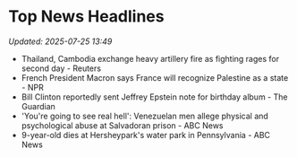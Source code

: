 # Top News Headlines

_Updated: 2025-07-25 13:49_

- Thailand, Cambodia exchange heavy artillery fire as fighting rages for second day - Reuters
- French President Macron says France will recognize Palestine as a state - NPR
- Bill Clinton reportedly sent Jeffrey Epstein note for birthday album - The Guardian
- 'You're going to see real hell': Venezuelan men allege physical and psychological abuse at Salvadoran prison - ABC News
- 9-year-old dies at Hersheypark's water park in Pennsylvania - ABC News